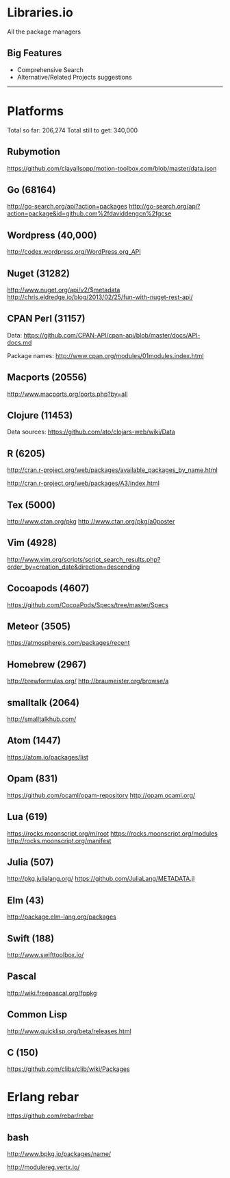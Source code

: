 # Libraries.io

All the package managers

## Big Features

- Comprehensive Search
- Alternative/Related Projects suggestions

----

# Platforms

Total so far: 206,274
Total still to get: 340,000

## Rubymotion

https://github.com/clayallsopp/motion-toolbox.com/blob/master/data.json


## Go (68164)

http://go-search.org/api?action=packages
http://go-search.org/api?action=package&id=github.com%2fdaviddengcn%2fgcse

## Wordpress (40,000)

http://codex.wordpress.org/WordPress.org_API

## Nuget (31282)

http://www.nuget.org/api/v2/$metadata
http://chris.eldredge.io/blog/2013/02/25/fun-with-nuget-rest-api/

## CPAN Perl (31157)

Data: https://github.com/CPAN-API/cpan-api/blob/master/docs/API-docs.md

Package names: http://www.cpan.org/modules/01modules.index.html

## Macports (20556)

http://www.macports.org/ports.php?by=all

## Clojure (11453)

Data sources: https://github.com/ato/clojars-web/wiki/Data

## R (6205)

http://cran.r-project.org/web/packages/available_packages_by_name.html

http://cran.r-project.org/web/packages/A3/index.html

## Tex (5000)

http://www.ctan.org/pkg
http://www.ctan.org/pkg/a0poster

## Vim (4928)

http://www.vim.org/scripts/script_search_results.php?order_by=creation_date&direction=descending

## Cocoapods (4607)

https://github.com/CocoaPods/Specs/tree/master/Specs

## Meteor (3505)

https://atmospherejs.com/packages/recent

## Homebrew (2967)

http://brewformulas.org/
http://braumeister.org/browse/a

## smalltalk (2064)

http://smalltalkhub.com/

## Atom (1447)

https://atom.io/packages/list

## Opam (831)

https://github.com/ocaml/opam-repository
http://opam.ocaml.org/

## Lua (619)

https://rocks.moonscript.org/m/root
https://rocks.moonscript.org/modules
http://rocks.moonscript.org/manifest

## Julia (507)

http://pkg.julialang.org/
https://github.com/JuliaLang/METADATA.jl

## Elm (43)

http://package.elm-lang.org/packages

## Swift (188)

http://www.swifttoolbox.io/

## Pascal

http://wiki.freepascal.org/fppkg

## Common Lisp

http://www.quicklisp.org/beta/releases.html

## C (150)

https://github.com/clibs/clib/wiki/Packages

# Erlang rebar

https://github.com/rebar/rebar

## bash

http://www.bpkg.io/packages/name/

http://modulereg.vertx.io/

